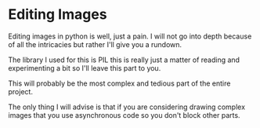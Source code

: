 # Editing Images

Editing images in python is well, just a pain. I will not go into depth because of all the intricacies but rather I'll give you a rundown.

The library I used for this is PIL this is really just a matter of reading and experimenting a bit so I'll leave this part to you.

This will probably be the most complex and tedious part of the entire project.

The only thing I will advise is that if you are considering drawing complex images that you use asynchronous code so you don't block other parts.